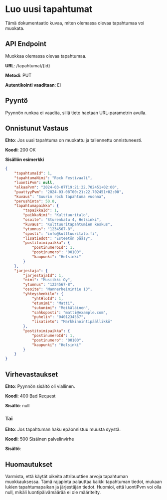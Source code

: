 # Luo uusi tapahtumat
Tämä dokumentaatio kuvaa, miten olemassa olevaa tapahtumaa voi muokata.

## API Endpoint
Muokkaa olemassa olevaa tapahtumaa.

**URL**: /tapahtumat/{id}

**Metodi**: PUT

**Autentikointi vaaditaan**: Ei

## Pyyntö
Pyynnön runkoa ei vaadita, sillä tieto haetaan URL-parametrin avulla.

## Onnistunut Vastaus
**Ehto**: Jos uusi tapahtuma on muokattu ja  tallennettu onnistuneesti.

**Koodi**: 200 OK

**Sisällön esimerkki**
```json
{
    "tapahtumaId": 1,
    "tapahtumaNimi": "Rock Festivaali",
    "luontiPvm": null,
    "alkaaPvm": "2024-03-07T19:21:22.702451+02:00",
    "paattyyPvm": "2024-03-08T00:21:22.702451+02:00",
    "kuvaus": "Suurin rock tapahtuma vuonna",
    "perushinta": 50.0,
    "tapahtumapaikka": {
        "tapaikkaId": 1,
        "paikkaNimi": "Kulttuuritalo",
        "osoite": "Sturenkatu 4, Helsinki",
        "kuvaus": "Kulttuuritapahtumien keskus",
        "ytunnus": "1234567-8",
        "sposti": "info@kulttuuritalo.fi",
        "lisatiedot": "Esteetön pääsy",
        "postitoimipaikka": {
            "postinumeroId": 1,
            "postinumero": "00100",
            "kaupunki": "Helsinki"
        }
    },
    "jarjestaja": {
        "jarjestajaId": 1,
        "nimi": "Musiikki Oy",
        "ytunnus": "1234567-8",
        "osoite": "Mannerheimintie 13",
        "yhteyshenkilo": {
            "yhtHloId": 1,
            "etunimi": "Matti",
            "sukunimi": "Meikäläinen",
            "sahkoposti": "matti@example.com",
            "puhelin": "0401234567",
            "lisatieto": "Markkinointipäällikkö"
        },
        "postitoimipaikka": {
            "postinumeroId": 1,
            "postinumero": "00100",
            "kaupunki": "Helsinki"
        }
    }
}
```
## Virhevastaukset
**Ehto**: Pyynnön sisältö oli viallinen.

**Koodi**: 400 Bad Request

**Sisältö**: null

### Tai
**Ehto**: Jos tapahtuman haku epäonnistuu muusta syystä.

**Koodi**: 500 Sisäinen palvelinvirhe

**Sisältö**: 

## Huomautukset
Varmista, että käytät oikeita attribuuttien arvoja tapahtuman muokkauksessa.
Tämä rajapinta palauttaa kaikki tapahtuman tiedot, mukaan lukien tapahtumapaikan ja järjestäjän tiedot.
Huomioi, että luontiPvm voi olla null, mikäli luontipäivämäärää ei ole määritelty.